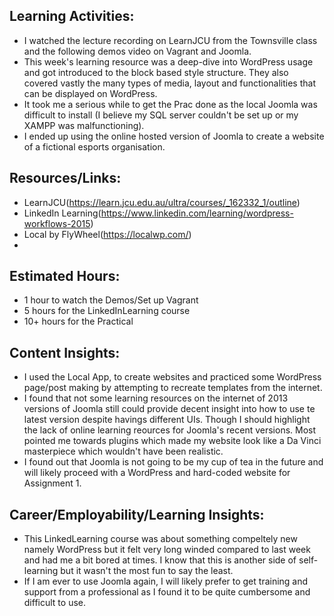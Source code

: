 ## Learning Activities:

- I watched the lecture recording on LearnJCU from the Townsville class and the following demos video on Vagrant and Joomla.
- This week's learning resource was a deep-dive into WordPress usage and got introduced to the block based style structure. They also covered vastly the many types of media, layout and functionalities that can be displayed on WordPress.
- It took me a serious while to get the Prac done as the local Joomla was difficult to install (I believe my SQL server couldn't be set up or my XAMPP was malfunctioning).
- I ended up using the online hosted version of Joomla to create a website of a fictional esports organisation.

## Resources/Links:

- LearnJCU(https://learn.jcu.edu.au/ultra/courses/_162332_1/outline)
- LinkedIn Learning(https://www.linkedin.com/learning/wordpress-workflows-2015)
- Local by FlyWheel(https://localwp.com/)
- 

## Estimated Hours:

- 1 hour to watch the Demos/Set up Vagrant
- 5 hours for the LinkedInLearning course
- 10+ hours for the Practical

## Content Insights:
- I used the Local App, to create websites and practiced some WordPress page/post making by attempting to recreate templates from the internet.
- I found that not some learning resources on the internet of 2013 versions of Joomla still could provide decent insight into how to use te latest version despite havings different UIs. Though I should highlight the lack of online learning reources for Joomla's recent versions. Most pointed me towards plugins which made my website look like a Da Vinci masterpiece which wouldn't have been realistic.
- I found out that Joomla is not going to be my cup of tea in the future and will likely proceed with a WordPress and hard-coded website for Assignment 1.


## Career/Employability/Learning Insights:
  - This LinkedLearning course was about something compeltely new namely WordPress but it felt very long winded compared to last week and had me a bit bored at times. I know that this is another side of self-learning but it wasn't the most fun to say the least.
  - If I am ever to use Joomla again, I will likely prefer to get training and support from a professional as I found it to be quite cumbersome and difficult to use. 

